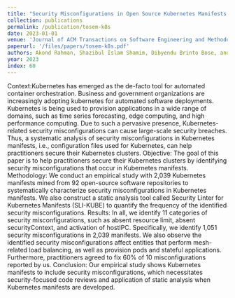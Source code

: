 ```yaml
---
title: "Security Misconfigurations in Open Source Kubernetes Manifests: An Empirical Study"
collection: publications
permalink: /publication/tosem-k8s
date: 2023-01-01
venue: 'Journal of ACM Transactions on Software Engineering and Methodology (TOSEM)'
paperurl: '/files/papers/tosem-k8s.pdf'
authors: Akond Rahman, Shazibul Islam Shamim, Dibyendu Brinto Bose, and Rahul Pandita
year: 2023
index: 60
--- 
```

Context:Kubernetes has emerged as the de-facto tool for automated container orchestration. Business and government organizations are increasingly adopting kubernetes for automated software deployments. Kubernetes is being used to provision applications in a wide range of domains, such as time series forecasting, edge computing, and high performance computing. Due to such a pervasive presence, Kubernetes-related security misconfigurations can cause large-scale security breaches. Thus, a systematic analysis of security misconfigurations in Kubernetes manifests, i.e., configuration files used for Kubernetes, can help practitioners secure their Kubernetes clusters. Objective: The goal of this paper is to help practitioners secure their Kubernetes clusters by identifying security misconfigurations that occur in Kubernetes manifests. Methodology: We conduct an empirical study with 2,039 Kubernetes manifests mined from 92 open-source software repositories to systematically characterize security misconfigurations in Kubernetes manifests. We also construct a static analysis tool called Security Linter for Kubernetes Manifests (SLI-KUBE) to quantify the frequency of the identified security misconfigurations. Results: In all, we identify 11 categories of security misconfigurations, such as absent resource limit, absent securityContext, and activation of hostIPC. Specifically, we identify 1,051 security misconfigurations in 2,039 manifests. We also observe the identified security misconfigurations affect entities that perform mesh-related load balancing, as well as provision pods and stateful applications. Furthermore, practitioners agreed to fix 60% of 10 misconfigurations reported by us. Conclusion: Our empirical study shows Kubernetes manifests to include security misconfigurations, which necessitates security-focused code reviews and application of static analysis when Kubernetes manifests are developed.   